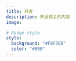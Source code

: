 ```yaml
---
title: 开发
description: 开发相关的内容
image:

# Badge style
style:
  background: "#F8F3EB"
  color: "#000"
---
```

